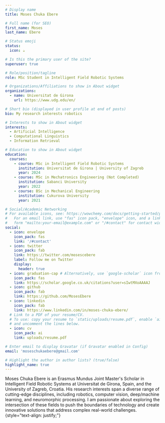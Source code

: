 ```yaml
---
# Display name
title: Moses Chuka Ebere

# Full name (for SEO)
first_name: Moses
last_name: Ebere

# Status emoji
status:
  icon: ☕️

# Is this the primary user of the site?
superuser: true

# Role/position/tagline
role: MSc Student in Intelligent Field Robotic Systems

# Organizations/Affiliations to show in About widget
organizations:
  - name: Universitat de Girona
    url: https://www.udg.edu/en/

# Short bio (displayed in user profile at end of posts)
bio: My research interests robotics

# Interests to show in About widget
interests:
  - Artificial Intelligence
  - Computational Linguistics
  - Information Retrieval

# Education to show in About widget
education:
  courses:
    - course: MSc in Intelligent Field Robotic Systems
      institution: Universitat de Girona | University of Zagreb
      year: 2024
    - course: MSc in Mechatronics Engineering (Not Completed)
      institution: Sabanci University
      year: 2022
    - course: BSc in Mechanical Engineering
      institution: Cukurova University
      year: 2021

# Social/Academic Networking
# For available icons, see: https://wowchemy.com/docs/getting-started/page-builder/#icons
#   For an email link, use "fas" icon pack, "envelope" icon, and a link in the
#   form "mailto:your-email@example.com" or "/#contact" for contact widget.
social:
  - icon: envelope
    icon_pack: fas
    link: '/#contact'
  - icon: twitter
    icon_pack: fab
    link: https://twitter.com/mosescebere
    label: Follow me on Twitter
    display:
      header: true
  - icon: graduation-cap # Alternatively, use `google-scholar` icon from `ai` icon pack
    icon_pack: fas
    link: https://scholar.google.co.uk/citations?user=sIwtMXoAAAAJ
  - icon: github
    icon_pack: fab
    link: https://github.com/MosesEbere
  - icon: linkedin
    icon_pack: fab
    link: https://www.linkedin.com/in/moses-chuka-ebere/
  # Link to a PDF of your resume/CV.
  # To use: copy your resume to `static/uploads/resume.pdf`, enable `ai` icons in `params.yaml`,
  # and uncomment the lines below.
  - icon: cv
    icon_pack: ai
    link: uploads/resume.pdf

# Enter email to display Gravatar (if Gravatar enabled in Config)
email: 'moseschukaebere@gmail.com'

# Highlight the author in author lists? (true/false)
highlight_name: true
---
```


Moses Chuka Ebere is an Erasmus Mundus Joint Master's Scholar in Intelligent Field Robotic Systems at Universitat de Girona, Spain, and the University of Zagreb, Croatia. His research interests span a diverse range of cutting-edge disciplines, including robotics, computer vision, deep/machine learning, and neuromorphic processing. I am passionate about exploring the intersection of these fields to push the boundaries of technology and create innovative solutions that address complex real-world challenges. 
{style="text-align: justify;"}

